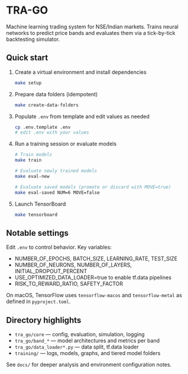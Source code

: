 # TRA-GO

Machine learning trading system for NSE/Indian markets. Trains neural networks to predict price bands and evaluates them via a tick-by-tick backtesting simulator.

## Quick start

1. Create a virtual environment and install dependencies

    ```bash
    make setup
    ```

2. Prepare data folders (idempotent)

    ```bash
    make create-data-folders
    ```

3. Populate `.env` from template and edit values as needed

    ```bash
    cp .env.template .env
    # edit .env with your values
    ```

4. Run a training session or evaluate models

    ```bash
    # Train models
    make train

    # Evaluate newly trained models
    make eval-new

    # Evaluate saved models (promote or discard with MOVE=true)
    make eval-saved NUM=6 MOVE=false
    ```

5. Launch TensorBoard

    ```bash
    make tensorboard
    ```

## Notable settings

Edit `.env` to control behavior. Key variables:

- NUMBER_OF_EPOCHS, BATCH_SIZE, LEARNING_RATE, TEST_SIZE
- NUMBER_OF_NEURONS, NUMBER_OF_LAYERS, INITIAL_DROPOUT_PERCENT
- USE_OPTIMIZED_DATA_LOADER=true to enable tf.data pipelines
- RISK_TO_REWARD_RATIO, SAFETY_FACTOR

On macOS, TensorFlow uses `tensorflow-macos` and `tensorflow-metal` as defined in `pyproject.toml`.

## Directory highlights

- `tra_go/core` — config, evaluation, simulation, logging
- `tra_go/band_*` — model architectures and metrics per band
- `tra_go/data_loader*.py` — data split, tf.data loader
- `training/` — logs, models, graphs, and tiered model folders

See `docs/` for deeper analysis and environment configuration notes.
